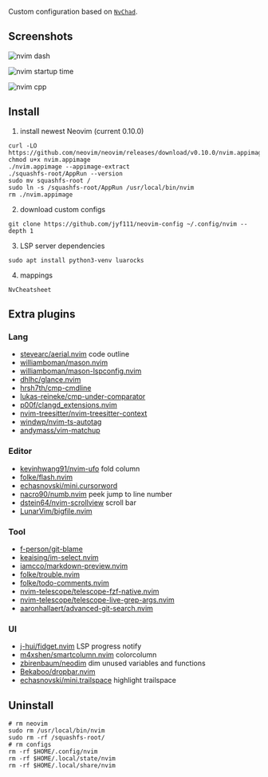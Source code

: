Custom configuration based on [`NvChad`](https://github.com/NvChad/NvChad).

## Screenshots

![nvim dash](https://s1.ax1x.com/2023/08/28/pPaBBW9.png)

![nvim startup time](https://s1.ax1x.com/2023/08/28/pPaBsQ1.png)

![nvim cpp](https://s1.ax1x.com/2023/08/28/pPaBDzR.png)

## Install

1. install newest Neovim (current 0.10.0)

```shell
curl -LO https://github.com/neovim/neovim/releases/download/v0.10.0/nvim.appimage
chmod u+x nvim.appimage
./nvim.appimage --appimage-extract
./squashfs-root/AppRun --version
sudo mv squashfs-root /
sudo ln -s /squashfs-root/AppRun /usr/local/bin/nvim
rm ./nvim.appimage
```

2. download custom configs

```shell
git clone https://github.com/jyf111/neovim-config ~/.config/nvim --depth 1
```

3. LSP server dependencies

```shell
sudo apt install python3-venv luarocks
```

4. mappings

```shell
NvCheatsheet
```

## Extra plugins

### Lang

- [stevearc/aerial.nvim](https://github.com/stevearc/aerial.nvim) code outline
- [williamboman/mason.nvim](https://github.com/williamboman/mason.nvim)
- [williamboman/mason-lspconfig.nvim](https://github.com/williamboman/mason-lspconfig.nvim)
- [dhlhc/glance.nvim](https://github.com/dhlhc/glance.nvim)
- [hrsh7th/cmp-cmdline](https://github.com/hrsh7th/cmp-cmdline)
- [lukas-reineke/cmp-under-comparator](https://github.com/lukas-reineke/cmp-under-comparator)
- [p00f/clangd_extensions.nvim](https://github.com/p00f/clangd_extensions.nvim)
- [nvim-treesitter/nvim-treesitter-context](nvim-treesitter/nvim-treesitter-context)
- [windwp/nvim-ts-autotag](https://github.com/windwp/nvim-ts-autotag)
- [andymass/vim-matchup](https://github.com/andymass/vim-matchup)

### Editor

- [kevinhwang91/nvim-ufo](https://github.com/kevinhwang91/nvim-ufo) fold column
- [folke/flash.nvim](https://github.com/folke/flash.nvim)
- [echasnovski/mini.cursorword](https://github.com/echasnovski/mini.cursorword)
- [nacro90/numb.nvim](https://github.com/nacro90/numb.nvim) peek jump to line number
- [dstein64/nvim-scrollview](https://github.com/dstein64/nvim-scrollview) scroll bar
- [LunarVim/bigfile.nvim](https://github.com/LunarVim/bigfile.nvim)

### Tool

- [f-person/git-blame](https://github.com/f-person/git-blame)
- [keaising/im-select.nvim](https://github.com/keaising/im-select.nvim)
- [iamcco/markdown-preview.nvim](https://github.com/iamcco/markdown-preview.nvim)
- [folke/trouble.nvim](https://github.com/folke/trouble.nvim)
- [folke/todo-comments.nvim](https://github.com/folke/todo-comments.nvim)
- [nvim-telescope/telescope-fzf-native.nvim](https://github.com/nvim-telescope/telescope-fzf-native.nvim)
- [nvim-telescope/telescope-live-grep-args.nvim](https://github.com/nvim-telescope/telescope-live-grep-args.nvim)
- [aaronhallaert/advanced-git-search.nvim](https://github.com/aaronhallaert/advanced-git-search.nvim)

### UI

- [j-hui/fidget.nvim](https://github.com/j-hui/fidget.nvim) LSP progress notify
- [m4xshen/smartcolumn.nvim](https://github.com/m4xshen/smartcolumn.nvim) colorcolumn
- [zbirenbaum/neodim](https://github.com/zbirenbaum/neodim) dim unused variables and functions
- [Bekaboo/dropbar.nvim](https://github.com/Bekaboo/dropbar.nvim)
- [echasnovski/mini.trailspace](https://github.com/echasnovski/mini.trailspace) highlight trailspace

## Uninstall

```shell
# rm neovim
sudo rm /usr/local/bin/nvim
sudo rm -rf /squashfs-root/
# rm configs
rm -rf $HOME/.config/nvim
rm -rf $HOME/.local/state/nvim
rm -rf $HOME/.local/share/nvim
```
